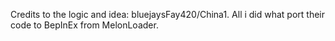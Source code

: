 Credits to the logic and idea: bluejaysFay420/China1. 
All i did what port their code to BepInEx from MelonLoader. 
